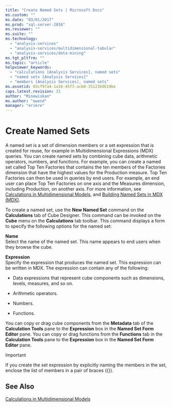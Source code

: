 ```yaml
---
title: "Create Named Sets | Microsoft Docs"
ms.custom: ""
ms.date: "03/01/2017"
ms.prod: "sql-server-2016"
ms.reviewer: ""
ms.suite: ""
ms.technology: 
  - "analysis-services"
  - "analysis-services/multidimensional-tabular"
  - "analysis-services/data-mining"
ms.tgt_pltfrm: ""
ms.topic: "article"
helpviewer_keywords: 
  - "calculations [Analysis Services], named sets"
  - "named sets [Analysis Services]"
  - "members [Analysis Services], named sets"
ms.assetid: 03cf97a4-1a18-45f3-acb0-35123bd619be
caps.latest.revision: 31
author: "Minewiskan"
ms.author: "owend"
manager: "erikre"
---
```

# Create Named Sets
  A named set is a set of dimension members or a set expression that is created for reuse, for example in Multidimensional Expressions (MDX) queries. You can create named sets by combining cube data, arithmetic operators, numbers, and functions. For example, you can create a named set called Top Ten Factories that contains the ten members of the Factories dimension that have the highest values for the Production measure. Top Ten Factories can then be used in queries by end users. For example, an end user can place Top Ten Factories on one axis and the Measures dimension, including Production, on another axis. For more information, see [Calculations in Multidimensional Models](../../analysis-services/multidimensional-models/calculations-in-multidimensional-models.md), and [Building Named Sets in MDX &#40;MDX&#41;](../../analysis-services/multidimensional-models/mdx/mdx-named-sets-building-named-sets.md).  
  
 To create a named set, use the **New Named Set** command on the **Calculations** tab of Cube Designer. This command can be invoked on the **Cube** menu on the **Calculations** tab toolbar. This command displays a form to specify the following options for the named set:  
  
 **Name**  
 Select the name of the named set. This name appears to end users when they browse the cube.  
  
 **Expression**  
 Specify the expression that produces the named set. This expression can be written in MDX. The expression can contain any of the following:  
  
-   Data expressions that represent cube components such as dimensions, levels, measures, and so on.  
  
-   Arithmetic operators.  
  
-   Numbers.  
  
-   Functions.  
  
 You can copy or drag cube components from the **Metadata** tab of the **Calculation Tools** pane to the **Expression** box in the **Named Set Form Editor** pane. You can copy or drag functions from the **Functions** tab in the **Calculation Tools** pane to the **Expression** box in the **Named Set Form Editor** pane.  
  
> [!IMPORTANT]  
>  If you create the set expression by explicitly naming the members in the set, enclose the list of members in a pair of braces ({}).  
  
## See Also  
 [Calculations in Multidimensional Models](../../analysis-services/multidimensional-models/calculations-in-multidimensional-models.md)  
  
  